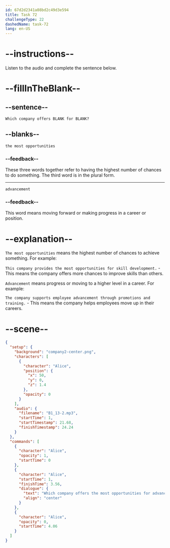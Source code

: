 ```yaml
---
id: 67d2d2341a08bd2c49d3e594
title: Task 72
challengeType: 22
dashedName: task-72
lang: en-US
---
```


<!-- (Audio) Alice: Which company offers the most opportunities for advancement? -->

# --instructions--

Listen to the audio and complete the sentence below.  

# --fillInTheBlank--

## --sentence--

`Which company offers BLANK for BLANK?`  

## --blanks--

`the most opportunities`  

### --feedback--

These three words together refer to having the highest number of chances to do something. The third word is in the plural form.

---

`advancement`  

### --feedback--

This word means moving forward or making progress in a career or position.  

# --explanation--

`The most opportunities` means the highest number of chances to achieve something. For example:  

`This company provides the most opportunities for skill development.` - This means the company offers more chances to improve skills than others.  

`Advancement` means progress or moving to a higher level in a career. For example:  

`The company supports employee advancement through promotions and training.` - This means the company helps employees move up in their careers.

# --scene--

```json
{
  "setup": {
    "background": "company2-center.png",
    "characters": [
      {
        "character": "Alice",
        "position": {
          "x": 50,
          "y": 0,
          "z": 1.4
        },
        "opacity": 0
      }
    ],
    "audio": {
      "filename": "B1_13-2.mp3",
      "startTime": 1,
      "startTimestamp": 21.68,
      "finishTimestamp": 24.24
    }
  },
  "commands": [
    {
      "character": "Alice",
      "opacity": 1,
      "startTime": 0
    },
    {
      "character": "Alice",
      "startTime": 1,
      "finishTime": 3.56,
      "dialogue": {
        "text": "Which company offers the most opportunities for advancement?",
        "align": "center"
      }
    },
    {
      "character": "Alice",
      "opacity": 0,
      "startTime": 4.06
    }
  ]
}
```

